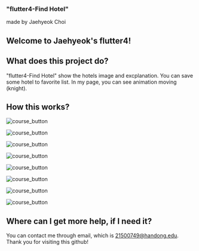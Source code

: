 ### "flutter4-Find Hotel"
made by Jaehyeok Choi

## Welcome to Jaehyeok's flutter4!

## What does this project do?
"flutter4-Find Hotel" show the hotels image and excplanation. You can save some hotel to favorite list.
In my page, you can see animation moving (knight).


## How this works?
![course_button](https://github.com/Choi-JaeHyeok-21500749/flutter4---Find-Hotel/blob/main/login.JPG)

![course_button](https://github.com/Choi-JaeHyeok-21500749/flutter4---Find-Hotel/blob/main/sign%20up.JPG)

![course_button](https://github.com/Choi-JaeHyeok-21500749/flutter4---Find-Hotel/blob/main/home.JPG)

![course_button](https://github.com/Choi-JaeHyeok-21500749/flutter4---Find-Hotel/blob/main/home%20detail.JPG)

![course_button](https://github.com/Choi-JaeHyeok-21500749/flutter4---Find-Hotel/blob/main/favorite.JPG)

![course_button](https://github.com/Choi-JaeHyeok-21500749/flutter4---Find-Hotel/blob/main/search1.JPG)

![course_button](https://github.com/Choi-JaeHyeok-21500749/flutter4---Find-Hotel/blob/main/search2.JPG)

![course_button](https://github.com/Choi-JaeHyeok-21500749/flutter4---Find-Hotel/blob/main/my%20page.JPG)


## Where can I get more help, if I need it?

You can contact me through email, which is 21500749@handong.edu.
Thank you for visiting this github!



